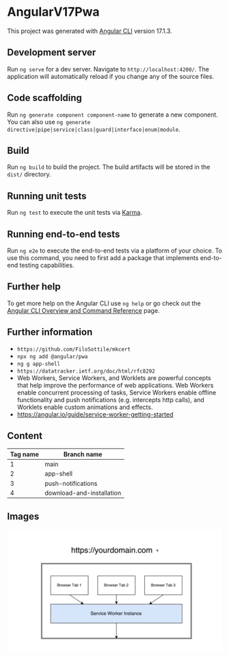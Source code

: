 # AngularV17Pwa

This project was generated with [Angular CLI](https://github.com/angular/angular-cli) version 17.1.3.

## Development server

Run `ng serve` for a dev server. Navigate to `http://localhost:4200/`. The application will automatically reload if you change any of the source files.

## Code scaffolding

Run `ng generate component component-name` to generate a new component. You can also use `ng generate directive|pipe|service|class|guard|interface|enum|module`.

## Build

Run `ng build` to build the project. The build artifacts will be stored in the `dist/` directory.

## Running unit tests

Run `ng test` to execute the unit tests via [Karma](https://karma-runner.github.io).

## Running end-to-end tests

Run `ng e2e` to execute the end-to-end tests via a platform of your choice. To use this command, you need to first add a package that implements end-to-end testing capabilities.

## Further help

To get more help on the Angular CLI use `ng help` or go check out the [Angular CLI Overview and Command Reference](https://angular.io/cli) page.

## Further information

- `https://github.com/FiloSottile/mkcert`
- `npx ng add @angular/pwa`
- `ng g app-shell`
- `https://datatracker.ietf.org/doc/html/rfc8292`
- Web Workers, Service Workers, and Worklets are powerful concepts that help improve the performance of web applications. 
Web Workers enable concurrent processing of tasks, Service Workers enable offline functionality and push notifications (e.g. intercepts http calls), 
and Worklets enable custom animations and effects.
- https://angular.io/guide/service-worker-getting-started

## Content

| Tag name | Branch name               |
|----------|---------------------------|
| 1        | main                      |
| 2        | app-shell                 |
| 3        | push-notifications        |
| 4        | download-and-installation |

## Images

![Service Worker Instance](./assets/sw-1.png)
